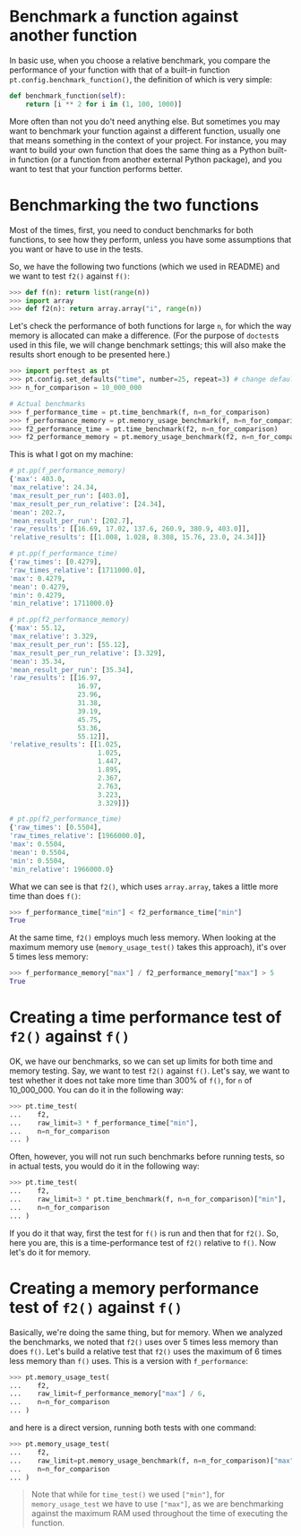 # Benchmark a function against another function

In basic use, when you choose a relative benchmark, you compare the performance of your function with that of a built-in function `pt.config.benchmark_function()`, the definition of which is very simple:

```python
def benchmark_function(self):
    return [i ** 2 for i in (1, 100, 1000)]

```

More often than not you do't need anything else. But sometimes you may want to benchmark your function against a different function, usually one that means something in the context of your project. For instance, you may want to build your own function that does the same thing as a Python built-in function (or a function from another external Python package), and you want to test that your function performs better.


# Benchmarking the two functions

Most of the times, first, you need to conduct benchmarks for both functions, to see how they perform, unless you have some assumptions that you want or have to use in the tests. 

So, we have the following two functions (which we used in README) and we want to test `f2()` against `f()`:

```python
>>> def f(n): return list(range(n))
>>> import array
>>> def f2(n): return array.array("i", range(n))

```

Let's check the performance of both functions for large `n`, for which the way memory is allocated can make a difference. (For the purpose of `doctest`s used in this file, we will change benchmark settings; this will also make the results short enough to be presented here.)

```python
>>> import perftest as pt
>>> pt.config.set_defaults("time", number=25, repeat=3) # change defaults - both functions will use these settings
>>> n_for_comparison = 10_000_000

# Actual benchmarks
>>> f_performance_time = pt.time_benchmark(f, n=n_for_comparison)
>>> f_performance_memory = pt.memory_usage_benchmark(f, n=n_for_comparison)
>>> f2_performance_time = pt.time_benchmark(f2, n=n_for_comparison)
>>> f2_performance_memory = pt.memory_usage_benchmark(f2, n=n_for_comparison)

```

This is what I got on my machine:

```python
# pt.pp(f_performance_memory)
{'max': 403.0,
'max_relative': 24.34,
'max_result_per_run': [403.0],
'max_result_per_run_relative': [24.34],
'mean': 202.7,
'mean_result_per_run': [202.7],
'raw_results': [[16.69, 17.02, 137.6, 260.9, 380.9, 403.0]],
'relative_results': [[1.008, 1.028, 8.308, 15.76, 23.0, 24.34]]}

# pt.pp(f_performance_time)
{'raw_times': [0.4279],
'raw_times_relative': [1711000.0],
'max': 0.4279,
'mean': 0.4279,
'min': 0.4279,
'min_relative': 1711000.0}

# pt.pp(f2_performance_memory)
{'max': 55.12,
'max_relative': 3.329,
'max_result_per_run': [55.12],
'max_result_per_run_relative': [3.329],
'mean': 35.34,
'mean_result_per_run': [35.34],
'raw_results': [[16.97,
                 16.97,
                 23.96,
                 31.38,
                 39.19,
                 45.75,
                 53.36,
                 55.12]],
'relative_results': [[1.025,
                      1.025,
                      1.447,
                      1.895,
                      2.367,
                      2.763,
                      3.223,
                      3.329]]}

# pt.pp(f2_performance_time)
{'raw_times': [0.5504],
'raw_times_relative': [1966000.0],
'max': 0.5504,
'mean': 0.5504,
'min': 0.5504,
'min_relative': 1966000.0}

```

What we can see is that `f2()`, which uses `array.array`, takes a little more time than does `f()`:

```python
>>> f_performance_time["min"] < f2_performance_time["min"]
True

```

At the same time, `f2()` employs much less memory. When looking at the maximum memory use (`memory_usage_test()` takes this approach), it's over 5 times less memory:

```python
>>> f_performance_memory["max"] / f2_performance_memory["max"] > 5
True

```


# Creating a time performance test of `f2()` against `f()`

OK, we have our benchmarks, so we can set up limits for both time and memory testing. Say, we want to test `f2()` against `f()`. Let's say, we want to test whether it does not take more time than 300% of `f()`, for `n` of 10_000_000. You can do it in the following way:

```python
>>> pt.time_test(
...    f2,
...    raw_limit=3 * f_performance_time["min"],
...    n=n_for_comparison
... )

```

Often, however, you will not run such benchmarks before running tests, so in actual tests, you would do it in the following way:

```python
>>> pt.time_test(
...    f2,
...    raw_limit=3 * pt.time_benchmark(f, n=n_for_comparison)["min"],
...    n=n_for_comparison
... )

```

If you do it that way, first the test for `f()` is run and then that for `f2()`. So, here you are, this is a time-performance test of `f2()` relative to `f()`. Now let's do it for memory.


# Creating a memory performance test of `f2()` against `f()`

Basically, we're doing the same thing, but for memory. When we analyzed the benchmarks, we noted that `f2()` uses over 5 times less memory than does `f()`. Let's build a relative test that `f2()` uses the maximum of 6 times less memory than `f()` uses. This is a version with `f_performance`:

```python
>>> pt.memory_usage_test(
...    f2,
...    raw_limit=f_performance_memory["max"] / 6,
...    n=n_for_comparison
... )

```

and here is a direct version, running both tests with one command:

```python
>>> pt.memory_usage_test(
...    f2,
...    raw_limit=pt.memory_usage_benchmark(f, n=n_for_comparison)["max"] / 6,
...    n=n_for_comparison
... )

```

> Note that while for `time_test()` we used `["min"]`, for `memory_usage_test` we have to use `["max"]`, as we are benchmarking against the maximum RAM used throughout the time of executing the function.